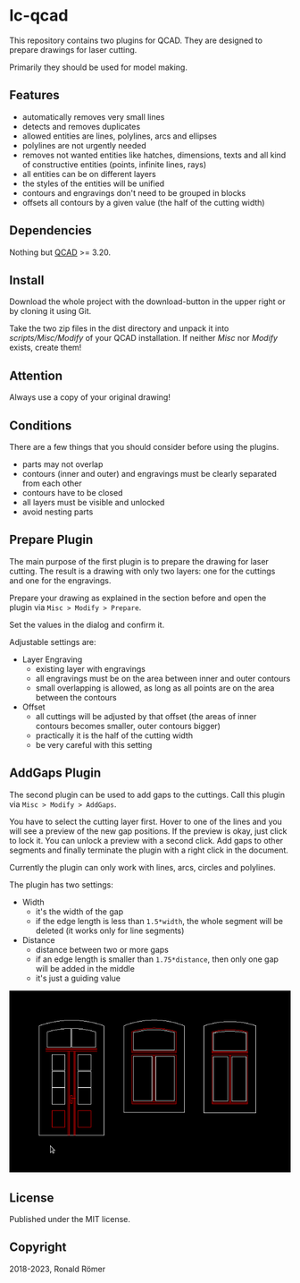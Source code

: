 # lc-qcad

This repository contains two plugins for QCAD. They are designed to prepare drawings for laser cutting.

Primarily they should be used for model making.

## Features

- automatically removes very small lines
- detects and removes duplicates
- allowed entities are lines, polylines, arcs and ellipses
- polylines are not urgently needed
- removes not wanted entities like hatches, dimensions, texts and all kind of constructive entities (points, infinite lines, rays)
- all entities can be on different layers
- the styles of the entities will be unified
- contours and engravings don't need to be grouped in blocks
- offsets all contours by a given value (the half of the cutting width)

## Dependencies

Nothing but [QCAD](https://www.qcad.org/en/) >= 3.20.

## Install

Download the whole project with the download-button in the upper right or by cloning it using Git.

Take the two zip files in the dist directory and unpack it into *scripts/Misc/Modify* of your QCAD installation. If neither *Misc* nor *Modify* exists, create them!

## Attention

Always use a copy of your original drawing!

## Conditions

There are a few things that you should consider before using the plugins.

- parts may not overlap
- contours (inner and outer) and engravings must be clearly separated from each other
- contours have to be closed
- all layers must be visible and unlocked
- avoid nesting parts

## Prepare Plugin

The main purpose of the first plugin is to prepare the drawing for laser cutting. The result is a drawing with only two layers: one for the cuttings and one for the engravings.

Prepare your drawing as explained in the section before and open the plugin via `Misc > Modify > Prepare`.

Set the values in the dialog and confirm it.

Adjustable settings are:

- Layer Engraving
    - existing layer with engravings
    - all engravings must be on the area between inner and outer contours
    - small overlapping is allowed, as long as all points are on the area between the contours
- Offset
    - all cuttings will be adjusted by that offset (the areas of inner contours becomes smaller, outer contours bigger)
    - practically it is the half of the cutting width
    - be very careful with this setting

## AddGaps Plugin

The second plugin can be used to add gaps to the cuttings. Call this plugin via `Misc > Modify > AddGaps`.

You have to select the cutting layer first. Hover to one of the lines and you will see a preview of the new gap positions. If the preview is okay, just click to lock it. You can unlock a preview with a second click. Add gaps to other segments and finally terminate the plugin with a right click in the document.

Currently the plugin can only work with lines, arcs, circles and polylines.

The plugin has two settings:

- Width
    - it's the width of the gap
    - if the edge length is less than `1.5*width`, the whole segment will be deleted (it works only for line segments)
- Distance
    - distance between two or more gaps
    - if an edge length is smaller than `1.75*distance`, then only one gap will be added in the middle
    - it's just a guiding value

![Usage](/doc/AddGaps.gif)

## License

Published under the MIT license.

## Copyright

2018-2023, Ronald Römer
